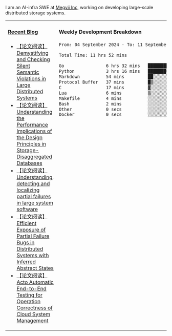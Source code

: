 I am an AI-infra SWE at [Megvii Inc](https://en.megvii.com/), working on developing large-scale distributed storage systems.

<table width="960px">
<tr>
<td valign="top" width="50%">

#### <a href="https://www.kongjun18.me" target="_blank">Recent Blog</a>

<!-- BLOG-POST-LIST:START -->
- [【论文阅读】Demystifying and Checking Silent Semantic Violations in Large Distributed Systems](https://kongjun18.github.io/posts/demystifying-and-checking-silent-semantic-violations-in-large-distributed-systems/)
- [【论文阅读】Understanding the Performance Implications of the Design Principles in Storage-Disaggregated Databases](https://kongjun18.github.io/posts/understanding-the-performance-implications-of-the-design-principles-in-storage-disaggregated-databases/)
- [【论文阅读】Understanding, detecting and localizing partial failures in large system software](https://kongjun18.github.io/posts/understanding-detecting-and-localizing-partial-failures-in-large-system-software/)
- [【论文阅读】Efficient Exposure of Partial Failure Bugs in Distributed Systems with Inferred Abstract States](https://kongjun18.github.io/posts/efficient-exposure-of-partial-failure-bugs-in-distributed-systems-with-inferred-abstract-states/)
- [【论文阅读】Acto Automatic End-to-End Testing for Operation Correctness of Cloud System Management](https://kongjun18.github.io/posts/acto-automatic-end-to-end-testing-for-operation-correctness-of-cloud-system-management/)
<!-- BLOG-POST-LIST:END -->

</td>
<td valign="top" width="50%">

#### Weekly Development Breakdown

<!--START_SECTION:waka-->

```txt
From: 04 September 2024 - To: 11 September 2024

Total Time: 11 hrs 52 mins

Go                6 hrs 32 mins   █████████████▓░░░░░░░░░░░   55.05 %
Python            3 hrs 16 mins   ███████░░░░░░░░░░░░░░░░░░   27.51 %
Markdown          54 mins         ██░░░░░░░░░░░░░░░░░░░░░░░   07.65 %
Protocol Buffer   37 mins         █▒░░░░░░░░░░░░░░░░░░░░░░░   05.23 %
C                 17 mins         ▓░░░░░░░░░░░░░░░░░░░░░░░░   02.44 %
Lua               6 mins          ▒░░░░░░░░░░░░░░░░░░░░░░░░   00.94 %
Makefile          4 mins          ░░░░░░░░░░░░░░░░░░░░░░░░░   00.57 %
Bash              2 mins          ░░░░░░░░░░░░░░░░░░░░░░░░░   00.33 %
Other             0 secs          ░░░░░░░░░░░░░░░░░░░░░░░░░   00.11 %
Docker            0 secs          ░░░░░░░░░░░░░░░░░░░░░░░░░   00.08 %
```

<!--END_SECTION:waka-->
</td>
</tr>

</table>
